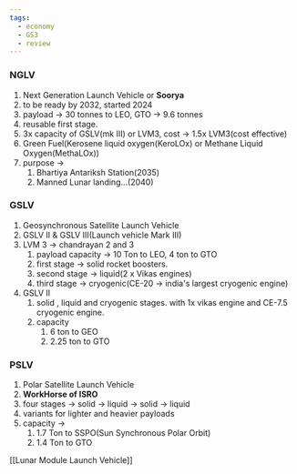 ```yaml
---
tags:
  - economy
  - GS3
  - review
---
```

### NGLV
1. Next Generation Launch Vehicle or **Soorya**
2. to be ready by 2032, started 2024
3. payload -> 30 tonnes to LEO, GTO -> 9.6 tonnes
4. reusable first stage.
5. 3x capacity of GSLV(mk III) or LVM3, cost -> 1.5x LVM3(cost effective)
6. Green Fuel(Kerosene liquid oxygen(KeroLOx) or Methane Liquid Oxygen(MethaLOx))
7. purpose -> 
	1. Bhartiya Antariksh Station(2035)
	2. Manned Lunar landing...(2040)

### GSLV
1. Geosynchronous Satellite Launch Vehicle
2. GSLV II & GSLV III(Launch vehicle Mark III)
3. LVM 3 -> chandrayan 2 and 3
	1. payload capacity -> 10 Ton to LEO, 4 ton to GTO
	2. first stage -> solid rocket boosters.
	3. second stage -> liquid(2 x Vikas engines)
	4. third stage -> cryogenic(CE-20 -> india's largest cryogenic engine)
4. GSLV II 
	1. solid , liquid and cryogenic stages. with 1x vikas engine and CE-7.5 cryogenic engine.
	2. capacity 
		1. 6 ton to GEO
		2. 2.25 ton to GTO

### PSLV
1. Polar Satellite Launch Vehicle
2. **WorkHorse of ISRO**
3. four stages -> solid -> liquid -> solid -> liquid
4. variants for lighter and heavier payloads
5. capacity -> 
	1. 1.7 Ton to SSPO(Sun Synchronous Polar Orbit)
	2. 1.4 Ton to GTO

[[Lunar Module Launch Vehicle]]